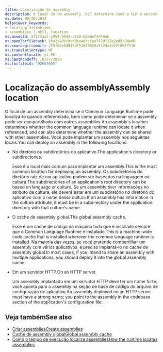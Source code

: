 ```yaml
---
title: Localização do assembly
description: O local de um assembly .NET determina como o CLR o encontra e se ele pode ser compartilhado com outros assemblies.
ms.date: 08/20/2019
helpviewer_keywords:
- locating assemblies
- assemblies [.NET], location
ms.assetid: 9f1f41a7-2954-49d3-a2c0-62b6ef4d40ab
ms.openlocfilehash: 1fa1c486c0cddce4ddcfae7f2df27e2e85c88e66
ms.sourcegitcommit: 279fb6e8d515df51676528a7424a1df2f0917116
ms.translationtype: MT
ms.contentlocale: pt-BR
ms.lasthandoff: 10/27/2020
ms.locfileid: "92687605"
---
```

# <a name="assembly-location"></a><span data-ttu-id="a2983-103">Localização do assembly</span><span class="sxs-lookup"><span data-stu-id="a2983-103">Assembly location</span></span>

<span data-ttu-id="a2983-104">O local de um assembly determina se o Common Language Runtime pode localizá-lo quando referenciado, bem como pode determinar se o assembly pode ser compartilhado com outros assemblies.</span><span class="sxs-lookup"><span data-stu-id="a2983-104">An assembly's location determines whether the common language runtime can locate it when referenced, and can also determine whether the assembly can be shared with other assemblies.</span></span> <span data-ttu-id="a2983-105">Você pode implantar um assembly nos seguintes locais:</span><span class="sxs-lookup"><span data-stu-id="a2983-105">You can deploy an assembly in the following locations:</span></span>

- <span data-ttu-id="a2983-106">No diretório ou subdiretórios do aplicativo.</span><span class="sxs-lookup"><span data-stu-id="a2983-106">The application's directory or subdirectories.</span></span>

     <span data-ttu-id="a2983-107">Esse é o local mais comum para implantar um assembly.</span><span class="sxs-lookup"><span data-stu-id="a2983-107">This is the most common location for deploying an assembly.</span></span> <span data-ttu-id="a2983-108">Os subdiretórios do diretório raiz de um aplicativo podem ser baseados na linguagem ou cultura.</span><span class="sxs-lookup"><span data-stu-id="a2983-108">The subdirectories of an application's root directory can be based on language or culture.</span></span> <span data-ttu-id="a2983-109">Se um assembly tiver informações no atributo de cultura, ele deverá estar em um subdiretório no diretório do aplicativo com o nome dessa cultura.</span><span class="sxs-lookup"><span data-stu-id="a2983-109">If an assembly has information in the culture attribute, it must be in a subdirectory under the application directory with that culture's name.</span></span>

- <span data-ttu-id="a2983-110">O cache de assembly global.</span><span class="sxs-lookup"><span data-stu-id="a2983-110">The global assembly cache.</span></span>

     <span data-ttu-id="a2983-111">Esse é um cache de código da máquina toda que é instalado sempre que o Common Language Runtime é instalado.</span><span class="sxs-lookup"><span data-stu-id="a2983-111">This is a machine-wide code cache that is installed wherever the common language runtime is installed.</span></span> <span data-ttu-id="a2983-112">Na maioria das vezes, se você pretende compartilhar um assembly com vários aplicativos, é preciso implantá-lo no cache de assembly global.</span><span class="sxs-lookup"><span data-stu-id="a2983-112">In most cases, if you intend to share an assembly with multiple applications, you should deploy it into the global assembly cache.</span></span>

- <span data-ttu-id="a2983-113">Em um servidor HTTP.</span><span class="sxs-lookup"><span data-stu-id="a2983-113">On an HTTP server.</span></span>

     <span data-ttu-id="a2983-114">Um assembly implantado em um servidor HTTP deve ter um nome forte; você aponta para o assembly na seção de base de código do arquivo de configuração de aplicativo.</span><span class="sxs-lookup"><span data-stu-id="a2983-114">An assembly deployed on an HTTP server must have a strong name; you point to the assembly in the codebase section of the application's configuration file.</span></span>

## <a name="see-also"></a><span data-ttu-id="a2983-115">Veja também</span><span class="sxs-lookup"><span data-stu-id="a2983-115">See also</span></span>

- [<span data-ttu-id="a2983-116">Criar assemblies</span><span class="sxs-lookup"><span data-stu-id="a2983-116">Create assemblies</span></span>](create.md)
- [<span data-ttu-id="a2983-117">Cache de assembly global</span><span class="sxs-lookup"><span data-stu-id="a2983-117">Global assembly cache</span></span>](../../framework/app-domains/gac.md)
- [<span data-ttu-id="a2983-118">Como o tempo de execução localiza assemblies</span><span class="sxs-lookup"><span data-stu-id="a2983-118">How the runtime locates assemblies</span></span>](../../framework/deployment/how-the-runtime-locates-assemblies.md)
